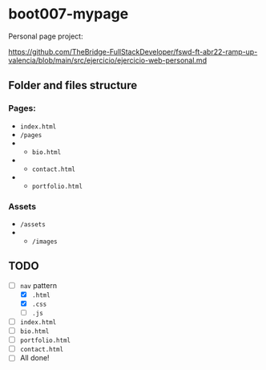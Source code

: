 # boot007-mypage

Personal page project:

https://github.com/TheBridge-FullStackDeveloper/fswd-ft-abr22-ramp-up-valencia/blob/main/src/ejercicio/ejercicio-web-personal.md


## Folder and files structure

### Pages:

- `index.html`
- `/pages`
- - `bio.html`
- - `contact.html`
- - `portfolio.html`

### Assets
- `/assets`
- - `/images`

## TODO

- [ ] `nav` pattern
    - [x] `.html`
    - [x] `.css`
    - [ ] `.js`
- [ ] `index.html`
- [ ] `bio.html`
- [ ] `portfolio.html`
- [ ] `contact.html`
- [ ] All done!
